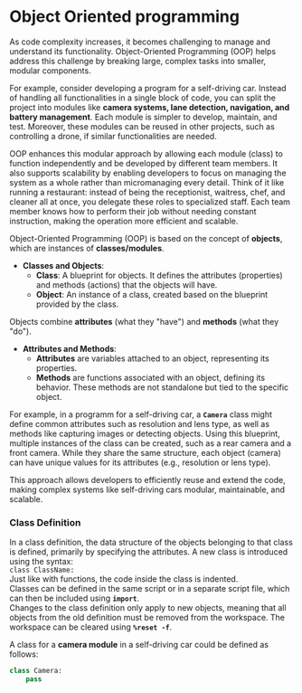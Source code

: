 # Object Oriented programming

As code complexity increases, it becomes challenging to manage and understand its functionality. Object-Oriented Programming (OOP) helps address this challenge by breaking large, complex tasks into smaller, modular components.

For example, consider developing a program for a self-driving car. Instead of handling all functionalities in a single block of code, you can split the project into modules like **camera systems, lane detection, navigation, and battery management**. Each module is simpler to develop, maintain, and test. Moreover, these modules can be reused in other projects, such as controlling a drone, if similar functionalities are needed.

OOP enhances this modular approach by allowing each module (class) to function independently and be developed by different team members. It also supports scalability by enabling developers to focus on managing the system as a whole rather than micromanaging every detail. Think of it like running a restaurant: instead of being the receptionist, waitress, chef, and cleaner all at once, you delegate these roles to specialized staff. Each team member knows how to perform their job without needing constant instruction, making the operation more efficient and scalable.

Object-Oriented Programming (OOP) is based on the concept of **objects**, which are instances of **classes/modules**.  
- **Classes and Objects**:  
    - **Class**: A blueprint for objects. It defines the attributes (properties) and methods (actions) that the objects will have.
    - **Object**: An instance of a class, created based on the blueprint provided by the class.

Objects combine **attributes** (what they "have") and **methods** (what they "do").
- **Attributes and Methods**: 
    - **Attributes** are variables attached to an object, representing its properties.   
    - **Methods** are functions associated with an object, defining its behavior. These methods are not standalone but tied to the specific object.

For example, in a programm for a self-driving car, a **`Camera`** class might define common attributes such as resolution and lens type, as well as methods like capturing images or detecting objects.
Using this blueprint, multiple instances of the class can be created, such as a rear camera and a front camera. While they share the same structure, each object (camera) can have unique values for its attributes (e.g., resolution or lens type).

This approach allows developers to efficiently reuse and extend the code, making complex systems like self-driving cars modular, maintainable, and scalable. 

### Class Definition

In a class definition, the data structure of the objects belonging to that class is defined, primarily by specifying the attributes. A new class is introduced using the syntax:    
`class ClassName:`    
Just like with functions, the code inside the class is indented.    
Classes can be defined in the same script or in a separate script file, which can then be included using **`import`**.   
Changes to the class definition only apply to new objects, meaning that all objects from the old definition must be removed from the workspace. The workspace can be cleared using **`%reset -f`**.

A class for a **camera module** in a self-driving car could be defined as follows:

```python hl_lines="2"
class Camera:
    pass
```